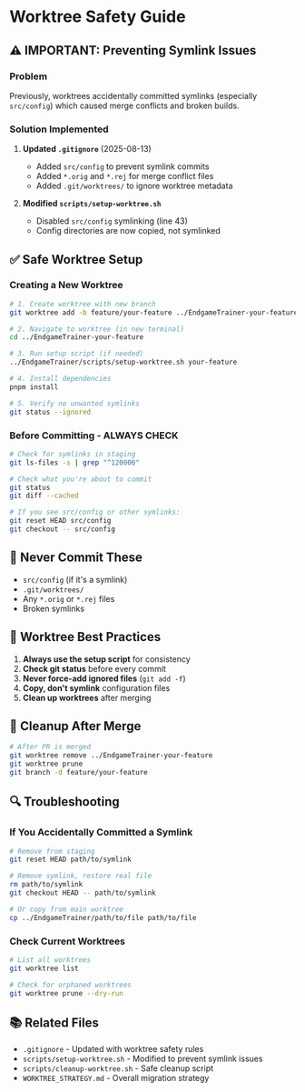# Worktree Safety Guide

## ⚠️ IMPORTANT: Preventing Symlink Issues

### Problem
Previously, worktrees accidentally committed symlinks (especially `src/config`) which caused merge conflicts and broken builds.

### Solution Implemented

1. **Updated `.gitignore`** (2025-08-13)
   - Added `src/config` to prevent symlink commits
   - Added `*.orig` and `*.rej` for merge conflict files
   - Added `.git/worktrees/` to ignore worktree metadata

2. **Modified `scripts/setup-worktree.sh`**
   - Disabled `src/config` symlinking (line 43)
   - Config directories are now copied, not symlinked

## ✅ Safe Worktree Setup

### Creating a New Worktree

```bash
# 1. Create worktree with new branch
git worktree add -b feature/your-feature ../EndgameTrainer-your-feature

# 2. Navigate to worktree (in new terminal)
cd ../EndgameTrainer-your-feature

# 3. Run setup script (if needed)
../EndgameTrainer/scripts/setup-worktree.sh your-feature

# 4. Install dependencies
pnpm install

# 5. Verify no unwanted symlinks
git status --ignored
```

### Before Committing - ALWAYS CHECK

```bash
# Check for symlinks in staging
git ls-files -s | grep "^120000"

# Check what you're about to commit
git status
git diff --cached

# If you see src/config or other symlinks:
git reset HEAD src/config
git checkout -- src/config
```

## 🚫 Never Commit These

- `src/config` (if it's a symlink)
- `.git/worktrees/`
- Any `*.orig` or `*.rej` files
- Broken symlinks

## 📝 Worktree Best Practices

1. **Always use the setup script** for consistency
2. **Check git status** before every commit
3. **Never force-add ignored files** (`git add -f`)
4. **Copy, don't symlink** configuration files
5. **Clean up worktrees** after merging

## 🧹 Cleanup After Merge

```bash
# After PR is merged
git worktree remove ../EndgameTrainer-your-feature
git worktree prune
git branch -d feature/your-feature
```

## 🔍 Troubleshooting

### If You Accidentally Committed a Symlink

```bash
# Remove from staging
git reset HEAD path/to/symlink

# Remove symlink, restore real file
rm path/to/symlink
git checkout HEAD -- path/to/symlink

# Or copy from main worktree
cp ../EndgameTrainer/path/to/file path/to/file
```

### Check Current Worktrees

```bash
# List all worktrees
git worktree list

# Check for orphaned worktrees
git worktree prune --dry-run
```

## 📚 Related Files

- `.gitignore` - Updated with worktree safety rules
- `scripts/setup-worktree.sh` - Modified to prevent symlink issues
- `scripts/cleanup-worktree.sh` - Safe cleanup script
- `WORKTREE_STRATEGY.md` - Overall migration strategy